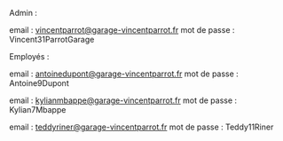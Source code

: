 Admin :

email : vincentparrot@garage-vincentparrot.fr
mot de passe : Vincent31ParrotGarage

Employés :

email : antoinedupont@garage-vincentparrot.fr
mot de passe : Antoine9Dupont

email : kylianmbappe@garage-vincentparrot.fr
mot de passe : Kylian7Mbappe

email : teddyriner@garage-vincentparrot.fr
mot de passe : Teddy11Riner